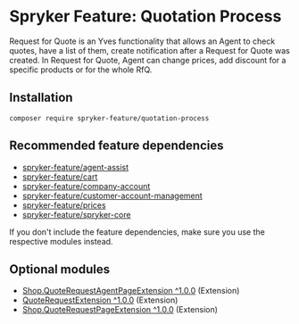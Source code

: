 # Spryker Feature: Quotation Process

Request for Quote is an Yves functionality that allows an Agent to check quotes, have a list of them, create notification after a Request for Quote was created. In Request for Quote, Agent can change prices, add discount for a specific products or for the whole RfQ.

## Installation

```
composer require spryker-feature/quotation-process
```

## Recommended feature dependencies
- [spryker-feature/agent-assist](https://github.com/spryker-feature/agent-assist)
- [spryker-feature/cart](https://github.com/spryker-feature/cart)
- [spryker-feature/company-account](https://github.com/spryker-feature/company-account)
- [spryker-feature/customer-account-management](https://github.com/spryker-feature/customer-account-management)
- [spryker-feature/prices](https://github.com/spryker-feature/prices)
- [spryker-feature/spryker-core](https://github.com/spryker-feature/spryker-core)

If you don't include the feature dependencies, make sure you use the respective modules instead.

## Optional modules
- [Shop.QuoteRequestAgentPageExtension ^1.0.0](https://github.com/spryker-shop/quote-request-agent-page-extension) (Extension)
- [QuoteRequestExtension ^1.0.0](https://github.com/spryker/quote-request-extension) (Extension)
- [Shop.QuoteRequestPageExtension ^1.0.0](https://github.com/spryker-shop/quote-request-page-extension) (Extension)
